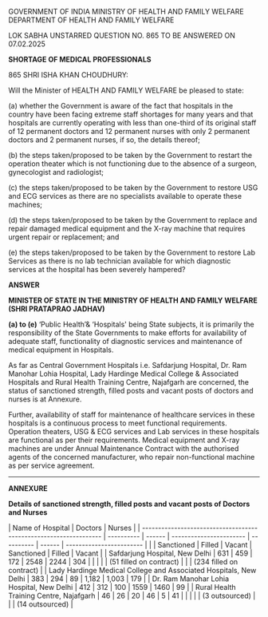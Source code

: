 GOVERNMENT OF INDIA
MINISTRY OF HEALTH AND FAMILY WELFARE
DEPARTMENT OF HEALTH AND FAMILY WELFARE

LOK SABHA
UNSTARRED QUESTION NO. 865
TO BE ANSWERED ON 07.02.2025

**SHORTAGE OF MEDICAL PROFESSIONALS**

865 SHRI ISHA KHAN CHOUDHURY:

Will the Minister of HEALTH AND FAMILY WELFARE be pleased to state:

(a) whether the Government is aware of the fact that hospitals in the country have been facing
extreme staff shortages for many years and that hospitals are currently operating with less than
one-third of its original staff of 12 permanent doctors and 12 permanent nurses with only 2
permanent doctors and 2 permanent nurses, if so, the details thereof;

(b) the steps taken/proposed to be taken by the Government to restart the operation theater
which is not functioning due to the absence of a surgeon, gynecologist and radiologist;

(c) the steps taken/proposed to be taken by the Government to restore USG and ECG services
as there are no specialists available to operate these machines;

(d) the steps taken/proposed to be taken by the Government to replace and repair damaged
medical equipment and the X-ray machine that requires urgent repair or replacement; and

(e) the steps taken/proposed to be taken by the Government to restore Lab Services as there is
no lab technician available for which diagnostic services at the hospital has been severely
hampered?

**ANSWER**

**MINISTER OF STATE IN THE MINISTRY OF HEALTH AND FAMILY WELFARE**
**(SHRI PRATAPRAO JADHAV)**

**(a) to (e)** ‘Public Health’& ‘Hospitals' being State subjects, it is primarily the responsibility
of the State Governments to make efforts for availability of adequate staff, functionality of
diagnostic services and maintenance of medical equipment in Hospitals.

As far as Central Government Hospitals i.e. Safdarjung Hospital, Dr. Ram Manohar Lohia
Hospital, Lady Hardinge Medical College & Associated Hospitals and Rural Health Training
Centre, Najafgarh are concerned, the status of sanctioned strength, filled posts and vacant posts
of doctors and nurses is at Annexure.

Further, availability of staff for maintenance of healthcare services in these hospitals is
a continuous process to meet functional requirements. Operation theaters, USG & ECG
services and Lab services in these hospitals are functional as per their requirements. Medical
equipment and X-ray machines are under Annual Maintenance Contract with the authorised
agents of the concerned manufacturer, who repair non-functional machine as per service
agreement.

---

**ANNEXURE**

**Details of sanctioned strength, filled posts and vacant posts of Doctors and Nurses**

| Name of Hospital                                                  | Doctors    | Nurses |
| ----------------------------------------------------------------- | ---------- | ------ | ----------------------- | ---------- | ------ | ------------------------ |
|                                                                   | Sanctioned | Filled | Vacant                  | Sanctioned | Filled | Vacant                   |
| Safdarjung Hospital, New Delhi                                    | 631        | 459    | 172                     | 2548       | 2244   | 304                      |
|                                                                   |            |        | (51 filled on contract) |            |        | (234 filled on contract) |
| Lady Hardinge Medical College and Associated Hospitals, New Delhi | 383        | 294    | 89                      | 1,182      | 1,003  | 179                      |
| Dr. Ram Manohar Lohia Hospital, New Delhi                         | 412        | 312    | 100                     | 1559       | 1460   | 99                       |
| Rural Health Training Centre, Najafgarh                           | 46         | 26     | 20                      | 46         | 5      | 41                       |
|                                                                   |            |        | (3 outsourced)          |            |        | (14 outsourced)          |
